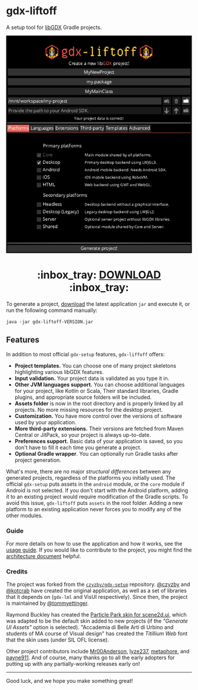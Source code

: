 # gdx-liftoff

A setup tool for [libGDX](https://libgdx.com/) Gradle projects.

![Screenshot of gdx-liftoff](.github/screenshot.png)

<h1 align="center">
    :inbox_tray:
    <strong><a href="https://github.com/tommyettinger/gdx-liftoff/releases">DOWNLOAD</a></strong>
    :inbox_tray:
</h1>

To generate a project, [download](https://github.com/tommyettinger/gdx-liftoff/releases) the latest application
`jar` and execute it, or run the following command manually:

```shell
java -jar gdx-liftoff-VERSION.jar
```

## Features

In addition to most official `gdx-setup` features, `gdx-liffoff` offers:
 
- **Project templates.** You can choose one of many project skeletons highlighting various libGDX features.
- **Input validation.** Your project data is validated as you type it in.
- **Other JVM languages support.** You can choose additional languages for your project, like Kotlin or Scala,
Their standard libraries, Gradle plugins, and appropriate source folders will be included.
- **Assets folder** is now in the root directory and is properly linked by all projects. No more missing resources for
the desktop project.
- **Customization.** You have more control over the versions of software used by your application.
- **More third-party extensions.** Their versions are fetched from Maven Central or JitPack, so your project is always 
up-to-date.
- **Preferences support.** Basic data of your application is saved, so you don't have to fill it each time
you generate a project.
- **Optional Gradle wrapper**. You can optionally run Gradle tasks after project generation. 

What's more, there are no major *structural differences* between any generated projects, regardless of the platforms
you initially used. The official `gdx-setup` puts assets in the `android` module, or the `core` module if Android is
not selected. If you don't start with the Android platform, adding it to an existing project would require modification
of the Gradle scripts. To avoid this issue, `gdx-liftoff` puts `assets` in the root folder. Adding a new platform
to an existing application never forces you to modify any of the other modules.

### Guide

For more details on how to use the application and how it works, see the [usage guide](Guide.md).
If you would like to contribute to the project, you might find the [architecture document](Architecture.md)
helpful.

### Credits

The project was forked from the [`czyzby/gdx-setup`](https://github.com/czyzby/gdx-setup) repository.
[@czyzby](https://github.com/czyzby) and [@kotcrab](https://github.com/kotcrab) have created the original application,
as well as a set of libraries that it depends on (`gdx-lml` and VisUI respectively). Since then, the project is
maintained by [@tommyettinger](https://github.com/tommyettinger).

Raymond Buckley has created the
[Particle Park skin for scene2d.ui](https://ray3k.wordpress.com/particle-park-ui-skin-for-scene2d-ui/),
which was adapted to be the default skin added to new projects (if the _"Generate UI Assets"_ option is selected).
"Accademia di Belle Arti di Urbino and students of MA course of Visual design" has created the _Titillium Web_
font that the skin uses (under SIL OFL license).

Other project contributors include [Mr00Anderson](https://github.com/Mr00Anderson), [lyze237](https://github.com/lyze237),
[metaphore](https://github.com/metaphore), and [payne911](https://github.com/payne911). And of course, many thanks go
to all the early adopters for putting up with any partially-working releases early on!

---

Good luck, and we hope you make something great!
